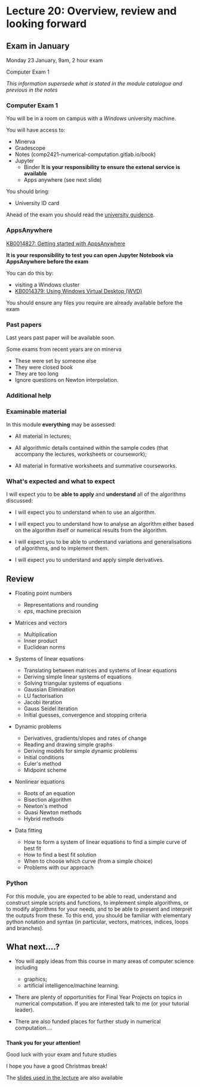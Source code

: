 
# Lecture 20: Overview, review and looking forward


## Exam in January

Monday 23 January, 9am, 2 hour exam

Computer Exam 1

*This information supersede what is stated in the module catalogue and previous in the notes*

### Computer Exam 1

You will be in a room on campus with a *Windows* university machine.

You will have access to:

- Minerva
- Gradescope
- Notes (comp2421-numerical-computation.gitlab.io/book)
- Jupyter
    - Binder **It is your responsibility to ensure the extenal service is available**
    - Apps anywhere  (see next slide)

You should bring:

- University ID card

Ahead of the exam you should read the [university guidence](https://students.leeds.ac.uk/info/10111/assessment/858/on_campus_examinations_preparation_and_arrangements).

### AppsAnywhere

[KB0014827: Getting started with AppsAnywhere](https://leeds.service-now.com/it?id=kb_article&sysparm_article=KB0014827)

**It is your responsibility to test you can open Jupyter Notebook via AppsAnywhere before the exam**

You can do this by:

- visiting a Windows cluster
- [KB0014379: Using Windows Virtual Desktop (WVD)](https://it.leeds.ac.uk/it?id=kb_article&sysparm_article=KB0014379)

You should ensure any files you require are already available before the exam

### Past papers

Last years past paper will be available soon.

Some exams from recent years are on minerva

-   These were set by someone else
-   They were closed book
-   They are too long
-   Ignore questions on Newton interpolation.

### Additional help

### Examinable material

In this module **everything** may be assessed:

-   All material in lectures;

-   All algorithmic details contained within the sample codes (that accompany the lectures, worksheets or coursework);

-   All material in formative worksheets and summative courseworks.

### What's expected and what to expect

I will expect you to be **able to apply** and **understand** all of the algorithms discussed:

-   I will expect you to understand when to use an algorithm.

-   I will expect you to understand how to analyse an algorithm either based on the algorithm itself or numerical results from the algorithm.

-   I will expect you to be able to understand variations and generalisations of algorithms, and to implement them.

-   I will expect you to understand and apply simple derivatives.

## Review

-   Floating point numbers
    -   Representations and rounding
    -   $eps$, machine precision

-   Matrices and vectors
    -   Multiplication
    -   Inner product
    -   Euclidean norms

-   Systems of linear equations
    -   Translating between matrices and systems of linear equations
    -   Deriving simple linear systems of equations
    -   Solving triangular systems of equations
    -   Gaussian Elimination
    -   LU factorisation
    -   Jacobi iteration
    -   Gauss Seidel iteration
    -   Initial guesses, convergence and stopping criteria

-   Dynamic problems
    -   Derivatives, gradients/slopes and rates of change
    -   Reading and drawing simple graphs
    -   Deriving models for simple dynamic problems
    -   Initial conditions
    -   Euler's method
    -   Midpoint scheme

-   Nonlinear equations
    -   Roots of an equation
    -   Bisection algorithm
    -   Newton's method
    -   Quasi Newton methods
    -   Hybrid methods

-   Data fitting
    -   How to form a system of linear equations to find a simple curve of best fit
    -   How to find a best fit solution
    -   When to choose which curve (from a simple choice)
    -   Problems with our approach

### Python

For this module, you are expected to be able to read, understand and construct simple scripts and functions, to implement simple algorithms, or to modify algorithms for your needs, and to be able to present and interpret the outputs from these. To this end, you should be familiar with elementary python notation and syntax (in particular, vectors, matrices, indices, loops and branches).

## What next....?

-   You will apply ideas from this course in many areas of computer science including

    -   graphics;
    -   artificial intelligence/machine learning.

-   There are plenty of opportunities for Final Year Projects on topics in numerical computation. If you are interested talk to me (or your tutorial leader).

-   There are also funded places for further study in numerical computation....

### 

**Thank you for your attention!**

Good luck with your exam and future studies

I hope you have a good Christmas break!

The [slides used in the lecture](./lec20_.ipynb) are also available